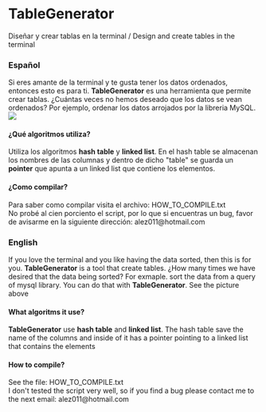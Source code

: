 # TableGenerator
Diseñar y crear tablas en la terminal / Design and create tables in the terminal
<br>
<h3>Español</h3>
Si eres amante de la terminal y te gusta tener los datos ordenados, entonces esto es para ti. <strong>TableGenerator</strong> es una herramienta que permite crear tablas. ¿Cuántas veces no hemos deseado que los datos se vean
ordenados? Por ejemplo, ordenar los datos arrojados por la libreria MySQL.<br>
<img src="http://i.imgur.com/yKVA58y.png"><br>

<h4>¿Qué algoritmos utiliza?</h4>
Utiliza los algoritmos <strong>hash table</strong> y <strong>linked list</strong>. En el hash table se almacenan los nombres de 
las columnas y dentro de dicho "table" se guarda un <strong>pointer</strong> que apunta a un linked list que contiene los elementos.<br>

<h4>¿Como compilar?</h4>
Para saber como compilar visita el archivo: HOW_TO_COMPILE.txt<br>
No probé al cien porciento el script, por lo que si encuentras un bug, favor de avisarme en la siguiente dirección:
alez011@hotmail.com<br>

<h3>English</h3>
If you love the terminal and you like having the data sorted, then this is for you. <strong>TableGenerator</strong> is a tool that create tables. ¿How many times we have desired that the data being sorted? For 
exmaple. sort the data from a query of mysql library. You can do that with <strong>TableGenerator</strong>. See the picture above<br>

<h4>What algoritms it use?</h4>
<strong>TableGenerator</strong> use <strong>hash table</strong> and <strong>linked list</strong>. The hash table save the name 
of the columns and inside of it has a pointer pointing to a linked list that contains the elements<br>

<h4>How to compile?</h4>
See the file: HOW_TO_COMPILE.txt<br>
I don't tested the script very well, so if you find a bug please contact me to the next email:
alez011@hotmail.com<br>
